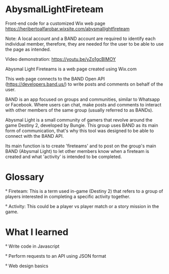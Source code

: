 # AbysmalLightFireteam
Front-end code for a customized Wix web page
https://heribertoalfarobar.wixsite.com/abysmallightfireteam

Note: A local account and a BAND account are required
to identify each individual member, therefore, they are needed
for the user to be able to use the page as intended.

Video demonstration: https://youtu.be/yZo1gcBIMOY

Abysmal Light Fireteams is a web page created using Wix.com

This web page connects to the BAND Open API 
(https://developers.band.us/) to write
posts and comments on behalf of the user.

BAND is an app focused on groups and communities,
similar to Whatsapp or Facebook. Where users can
chat, make posts and comments to interact with other members
of the same group (usually referred to as BANDs).

Abysmal Light is a small community of gamers that revolve around
the game Destiny 2, developed by Bungie.
This group uses BAND as its main form of communication,
that's why this tool was designed to be able to connect with
the BAND API.

Its main function is to create 'fireteams' and to post
on the group's main BAND (Abysmal Light) to let other members
know when a fireteam is created and what 'activity' is 
intended to be completed.

# Glossary

° Fireteam: This is a term used in-game (Destiny 2) that refers to a
group of players interested in completing a specific activity together.

° Activity: This could be a player vs player match or a story mission
in the game.

# What I learned

° Write code in Javascript

° Perform requests to an API using JSON format

° Web design basics
